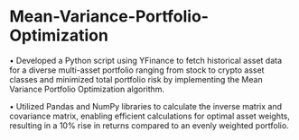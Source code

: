 # Mean-Variance-Portfolio-Optimization

•	Developed a Python script using YFinance to fetch historical asset data for a diverse multi-asset portfolio ranging from stock to crypto asset classes and minimized total portfolio risk by implementing the Mean Variance Portfolio Optimization algorithm.

•	Utilized Pandas and NumPy libraries to calculate the inverse matrix and covariance matrix, enabling efficient calculations for optimal asset weights, resulting in a 10% rise in returns compared to an evenly weighted portfolio.

